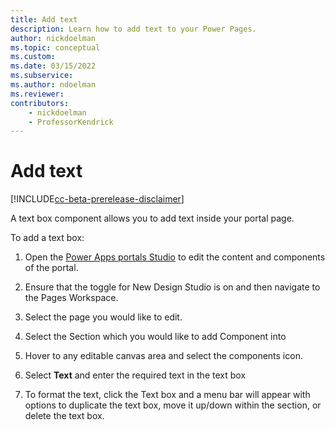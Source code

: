 ```yaml
---
title: Add text
description: Learn how to add text to your Power Pages.
author: nickdoelman
ms.topic: conceptual
ms.custom: 
ms.date: 03/15/2022
ms.subservice:
ms.author: ndoelman 
ms.reviewer: 
contributors:
    - nickdoelman
    - ProfessorKendrick
---
```


# Add text

[!INCLUDE[cc-beta-prerelease-disclaimer](../includes/cc-beta-prerelease-disclaimer.md)]

A text box component allows you to add text inside your portal page.

To add a text box:

1. Open the [Power Apps portals Studio](/powerapps/maker/portals/portal-designer-anatomy) to edit the content and components of the portal.

1. Ensure that the toggle for New Design Studio is on and then navigate to the Pages Workspace.

1. Select the page you would like to edit.

1. Select the Section which you would like to add Component into

1. Hover to any editable canvas area and select the components icon.

1. Select **Text** and enter the required text in the text box

1. To format the text, click the Text box and a menu bar will appear with options to duplicate the text box, move it up/down within the section, or delete the text box.